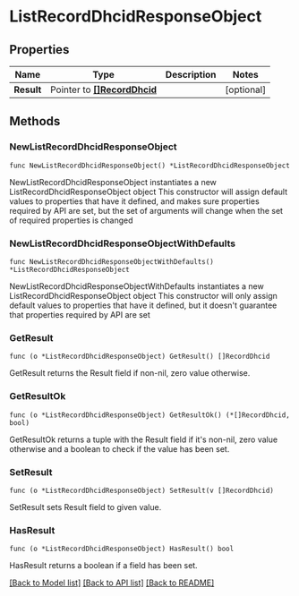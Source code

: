# ListRecordDhcidResponseObject

## Properties

Name | Type | Description | Notes
------------ | ------------- | ------------- | -------------
**Result** | Pointer to [**[]RecordDhcid**](RecordDhcid.md) |  | [optional] 

## Methods

### NewListRecordDhcidResponseObject

`func NewListRecordDhcidResponseObject() *ListRecordDhcidResponseObject`

NewListRecordDhcidResponseObject instantiates a new ListRecordDhcidResponseObject object
This constructor will assign default values to properties that have it defined,
and makes sure properties required by API are set, but the set of arguments
will change when the set of required properties is changed

### NewListRecordDhcidResponseObjectWithDefaults

`func NewListRecordDhcidResponseObjectWithDefaults() *ListRecordDhcidResponseObject`

NewListRecordDhcidResponseObjectWithDefaults instantiates a new ListRecordDhcidResponseObject object
This constructor will only assign default values to properties that have it defined,
but it doesn't guarantee that properties required by API are set

### GetResult

`func (o *ListRecordDhcidResponseObject) GetResult() []RecordDhcid`

GetResult returns the Result field if non-nil, zero value otherwise.

### GetResultOk

`func (o *ListRecordDhcidResponseObject) GetResultOk() (*[]RecordDhcid, bool)`

GetResultOk returns a tuple with the Result field if it's non-nil, zero value otherwise
and a boolean to check if the value has been set.

### SetResult

`func (o *ListRecordDhcidResponseObject) SetResult(v []RecordDhcid)`

SetResult sets Result field to given value.

### HasResult

`func (o *ListRecordDhcidResponseObject) HasResult() bool`

HasResult returns a boolean if a field has been set.


[[Back to Model list]](../README.md#documentation-for-models) [[Back to API list]](../README.md#documentation-for-api-endpoints) [[Back to README]](../README.md)



